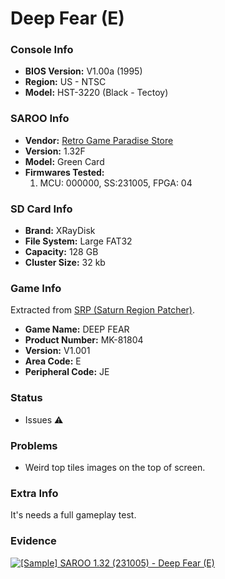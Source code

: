 # Deep Fear (E)

### Console Info

- <b>BIOS Version:</b> V1.00a (1995)
- <b>Region:</b> US - NTSC
- <b>Model:</b> HST-3220 (Black - Tectoy)

### SAROO Info

- <b>Vendor:</b> [Retro Game Paradise Store](https://s.click.aliexpress.com/e/_DlEfAgf)
- <b>Version:</b> 1.32F
- <b>Model:</b> Green Card
- <b>Firmwares Tested:</b>
  1. MCU: 000000, SS:231005, FPGA: 04

### SD Card Info

- <b>Brand:</b> XRayDisk
- <b>File System:</b> Large FAT32
- <b>Capacity:</b> 128 GB
- <b>Cluster Size:</b> 32 kb

### Game Info

Extracted from [SRP (Saturn Region Patcher)](https://segaxtreme.net/resources/saturn-region-patcher.81/download).

- <b>Game Name:</b> DEEP FEAR
- <b>Product Number:</b> MK-81804
- <b>Version:</b> V1.001
- <b>Area Code:</b> E
- <b>Peripheral Code:</b> JE

### Status

- Issues :warning:

### Problems

- Weird top tiles images on the top of screen.

### Extra Info

It's needs a full gameplay test.

### Evidence

[![[Sample] SAROO 1.32 (231005) - Deep Fear (E)](https://img.youtube.com/vi/20zEf3zaV5s/0.jpg)](https://www.youtube.com/watch?v=20zEf3zaV5s)
